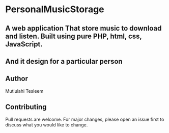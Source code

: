 # PersonalMusicStorage

## A web application That store music to download and listen. Built using pure PHP, html, css, JavaScript.
## And it design for a particular person


## Author
Mutiulahi Tesleem 

## Contributing
Pull requests are welcome. For major changes, please open an issue first to discuss what you would like to change.
